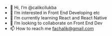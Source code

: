 - 👋 Hi, I’m @calikcilukba
- 👀 I’m interested in Front End Developing etc
- 🌱 I’m currently learning React and React Native
- 💞️ I’m looking to collaborate on Front End Dev
- 📫 How to reach me fachalik@gmail.com

<!---
calikcilukba/calikcilukba is a ✨ special ✨ repository because its `README.md` (this file) appears on your GitHub profile.
You can click the Preview link to take a look at your changes.
--->
